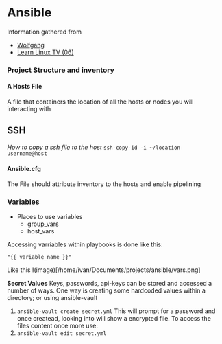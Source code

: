 # Ansible

Information gathered from
- [Wolfgang](https://www.youtube.com/watch?v=Z7p9-m4cimg&list=PLkxWXio1KmRoZd88WbrnSnQM5MJY5PjH2)
- [Learn Linux TV (06)](https://youtu.be/VANub3AhZpI)


### Project Structure and inventory

#### A Hosts File
A file that containers the location of all the hosts or nodes you will interacting with

## SSH
*How to copy a ssh file to the host*
`ssh-copy-id -i ~/location username@host`

#### Ansible.cfg

The File should attribute inventory to the hosts and enable pipelining
### Variables
- Places to use variables
    - group_vars
    - host_vars

Accessing varriables within playbooks is done like this:

`"{{ variable_name }}"`

Like this !(image)[/home/ivan/Documents/projects/ansible/vars.png]

**Secret Values**
Keys, passwords, api-keys can be stored and accessed a number of ways.
One way is creating some hardcoded values within a directory; or using ansible-vault

1.  `ansible-vault create secret.yml` 
This will prompt for a password and once createad, looking into will show a encrypted file.
To access the files content once more use:
2. `ansible-vault edit secret.yml`
